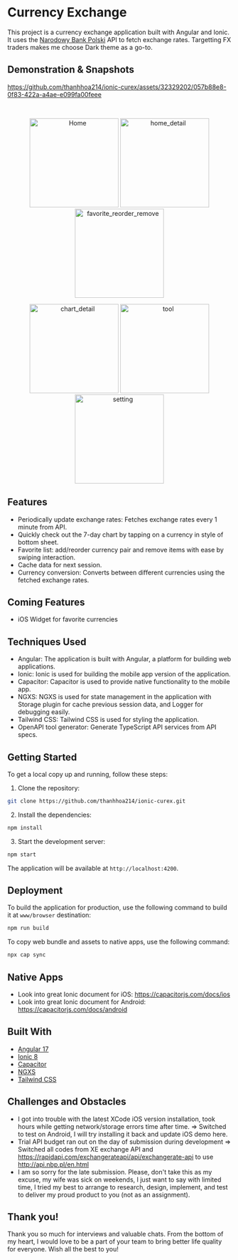 # Currency Exchange

This project is a currency exchange application built with Angular and Ionic. It uses the [Narodowy Bank Polski](https://api.nbp.pl/en.html) API to fetch exchange rates. Targetting FX traders makes me choose Dark theme as a go-to.

## Demonstration & Snapshots

https://github.com/thanhhoa214/ionic-curex/assets/32329202/057b88e8-0f83-422a-a4ae-e099fa00feee

<br/>

<p align="middle">
<img src="https://github.com/thanhhoa214/ionic-curex/assets/32329202/fe4b6595-3385-49b2-a157-96713995be88" width="200" alt="Home"/>
<img src="https://github.com/thanhhoa214/ionic-curex/assets/32329202/a4840e6b-2026-4d08-8e49-d219f7d5db6e" width="200" alt="home_detail"/>
<img src="https://github.com/thanhhoa214/ionic-curex/assets/32329202/2e9d11e6-9408-49b8-92e1-e2dea086bf17" width="200" alt="favorite_reorder_remove"/>

</p>
<p align="middle">
<img src="https://github.com/thanhhoa214/ionic-curex/assets/32329202/9f66c607-ed21-4022-850d-e4bc6b404d0d" width="200" alt="chart_detail"/>
<img src="https://github.com/thanhhoa214/ionic-curex/assets/32329202/f0456278-636a-4301-b50e-fab8e9e49516" width="200" alt="tool"/>
<img src="https://github.com/thanhhoa214/ionic-curex/assets/32329202/5f71d745-5e2d-4c61-90a6-3ba0d58ecbbf" width="200" alt="setting"/>
</p>

## Features

- Periodically update exchange rates: Fetches exchange rates every 1 minute from API.
- Quickly check out the 7-day chart by tapping on a currency in style of bottom sheet.
- Favorite list: add/reorder currency pair and remove items with ease by swiping interaction.
- Cache data for next session.
- Currency conversion: Converts between different currencies using the fetched exchange rates.

## Coming Features

- iOS Widget for favorite currencies

## Techniques Used

- Angular: The application is built with Angular, a platform for building web applications.
- Ionic: Ionic is used for building the mobile app version of the application.
- Capacitor: Capacitor is used to provide native functionality to the mobile app.
- NGXS: NGXS is used for state management in the application with Storage plugin for cache previous session data, and Logger for debugging easily.
- Tailwind CSS: Tailwind CSS is used for styling the application.
- OpenAPI tool generator: Generate TypeScript API services from API specs.

## Getting Started

To get a local copy up and running, follow these steps:

1. Clone the repository:

```bash
git clone https://github.com/thanhhoa214/ionic-curex.git
```

2. Install the dependencies:

```bash
npm install
```

3. Start the development server:

```bash
npm start
```

The application will be available at `http://localhost:4200`.

## Deployment

To build the application for production, use the following command to build it at `www/browser` destination:

```bash
npm run build
```

To copy web bundle and assets to native apps, use the following command:

```bash
npx cap sync
```

## Native Apps

- Look into great Ionic document for iOS: https://capacitorjs.com/docs/ios
- Look into great Ionic document for Android: https://capacitorjs.com/docs/android

## Built With

- [Angular 17](https://angular.io/)
- [Ionic 8](https://ionicframework.com/)
- [Capacitor](https://capacitorjs.com/)
- [NGXS](https://www.ngxs.io/)
- [Tailwind CSS](https://tailwindcss.com/)

## Challenges and Obstacles

- I got into trouble with the latest XCode iOS version installation, took hours while getting network/storage errors time after time. => Switched to test on Android, I will try installing it back and update iOS demo here.
- Trial API budget ran out on the day of submission during development => Switched all codes from XE exchange API and https://rapidapi.com/exchangerateapi/api/exchangerate-api to use http://api.nbp.pl/en.html
- I am so sorry for the late submission. Please, don't take this as my excuse, my wife was sick on weekends, I just want to say with limited time, I tried my best to arrange to research, design, implement, and test to deliver my proud product to you (not as an assignment).

## Thank you!

Thank you so much for interviews and valuable chats. From the bottom of my heart, I would love to be a part of your team to bring better life quality for everyone. Wish all the best to you!
